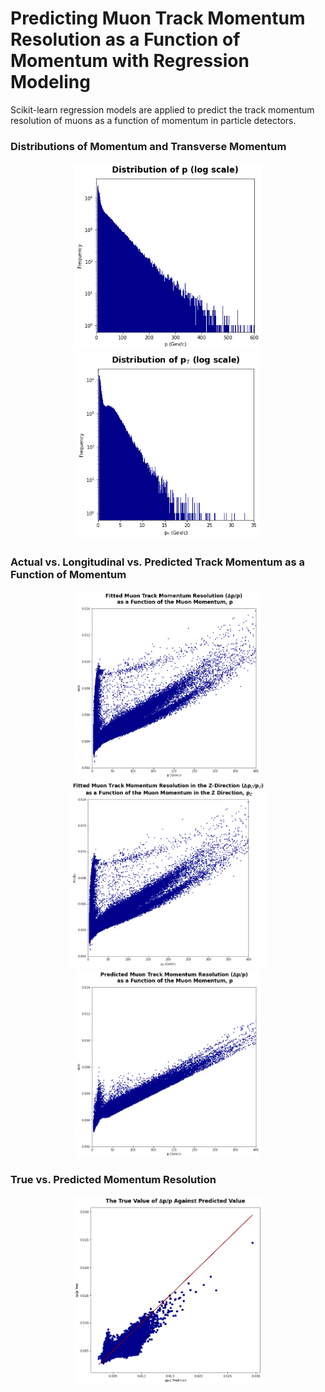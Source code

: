 # Predicting Muon Track Momentum Resolution as a Function of Momentum with Regression Modeling

Scikit-learn regression models are applied to predict the track momentum resolution of muons as a function of momentum in particle detectors.

### Distributions of Momentum and Transverse Momentum
<p align="center">
<img src="https://github.com/olivia-jackson-lambert/muon-momentum-regression-model/blob/main/Figures/p_distribution.png" alt="examples" height=300/>
<img src="https://github.com/olivia-jackson-lambert/muon-momentum-regression-model/blob/main/Figures/pt_distrbution.png" alt="examples" height=300/>
</p>

### Actual vs. Longitudinal vs. Predicted Track Momentum as a Function of Momentum 
<p align="center">
<img src="https://github.com/olivia-jackson-lambert/muon-momentum-regression-model/blob/main/Figures/fitted_track_momentum.png" alt="examples" height=300/>
<img src="https://github.com/olivia-jackson-lambert/muon-momentum-regression-model/blob/main/Figures/fitted_track_momentum_z.png" alt="examples" height=300/>
<img src="https://github.com/olivia-jackson-lambert/muon-momentum-regression-model/blob/main/Figures/fitted_track_momentum_predicted.png" alt="examples" height=300/>
</p>

### True vs. Predicted Momentum Resolution
<p align="center">
<img src="https://github.com/olivia-jackson-lambert/muon-momentum-regression-model/blob/main/Figures/true_vs_predicted.png" alt="examples" height=300/>
</p>



